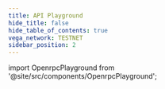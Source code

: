 ```yaml
---
title: API Playground
hide_title: false
hide_table_of_contents: true
vega_network: TESTNET
sidebar_position: 2
---
```

import OpenrpcPlayground from '@site/src/components/OpenrpcPlayground';

<OpenrpcPlayground frontMatter={frontMatter} />
